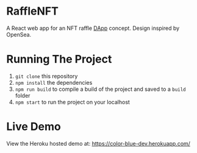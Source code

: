 # RaffleNFT
A React web app for an NFT raffle [DApp](https://en.wikipedia.org/wiki/Decentralized_application) concept. Design inspired by OpenSea.

# Running The Project
1. `git clone` this repository 
2. `npm install` the dependencies
3. `npm run build` to compile a build of the project and saved to a `build` folder 
4. `npm start` to run the project on your localhost

# Live Demo
View the Heroku hosted demo at: https://color-blue-dev.herokuapp.com/
